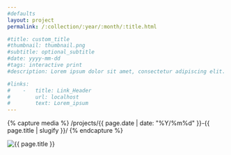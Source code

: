 ```yaml
---
#defaults
layout: project
permalink: /:collection/:year/:month/:title.html

#title: custom_title
#thumbnail: thumbnail.png
#subtitle: optional_subtitle
#date: yyyy-mm-dd
#tags: interactive print
#description: Lorem ipsum dolor sit amet, consectetur adipiscing elit. Curabitur pretium tempor felis quis sollicitudin. Cras non elit fringilla, iaculis dui ac, tempor sem. Vivamus semper tempus quam, pharetra accumsan neque ultricies non. Etiam quis arcu sollicitudin, suscipit nunc ac, aliquet arcu. Fusce blandit laoreet efficitur. Mauris vel suscipit urna. Donec ut consequat risus.

#links:
#    -   title: Link_Header
#        url: localhost
#        text: Lorem_ipsum
---
```


<!-- set project media path -->
{% capture media %}
    /projects/{{ page.date | date: "%Y/%m%d" }}-{{ page.title | slugify }}/
{% endcapture %}
<!-- end -->

<!-- media -->
<img class="span8" src="{{ site.data.global_assets.placeholder }}" data-original="{{media|strip}}file.jpg" alt="{{ page.title }}">
